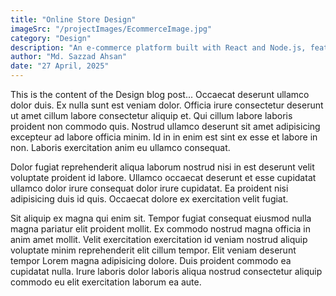 ```yaml
---
title: "Online Store Design"
imageSrc: "/projectImages/EcommerceImage.jpg"
category: "Design"
description: "An e-commerce platform built with React and Node.js, featuring product listings, product searching, shopping cart, and checkout."
author: "Md. Sazzad Ahsan"
date: "27 April, 2025"
---
```



This is the content of the Design blog post...
Occaecat deserunt ullamco dolor duis. Ex nulla sunt est veniam dolor. Officia irure consectetur deserunt ut amet cillum labore consectetur aliquip et. Qui cillum labore laboris proident non commodo quis. Nostrud ullamco deserunt sit amet adipisicing excepteur ad labore officia minim. Id in in enim est sint ex esse et labore in non. Laboris exercitation anim eu ullamco consequat.

Dolor fugiat reprehenderit aliqua laborum nostrud nisi in est deserunt velit voluptate proident id labore. Ullamco occaecat deserunt et esse cupidatat ullamco dolor irure consequat dolor irure cupidatat. Ea proident nisi adipisicing duis id quis. Occaecat dolore ex exercitation velit fugiat.

Sit aliquip ex magna qui enim sit. Tempor fugiat consequat eiusmod nulla magna pariatur elit proident mollit. Ex commodo nostrud magna officia in anim amet mollit. Velit exercitation exercitation id veniam nostrud aliquip voluptate minim reprehenderit elit cillum tempor. Elit veniam deserunt tempor Lorem magna adipisicing dolore. Duis proident commodo ea cupidatat nulla. Irure laboris dolor laboris aliqua nostrud consectetur aliquip commodo eu elit exercitation laborum ea aute.
